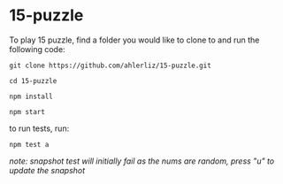 # 15-puzzle

To play 15 puzzle, find a folder you would like to clone to and run the following code:
```
git clone https://github.com/ahlerliz/15-puzzle.git
```
```
cd 15-puzzle
```
```
npm install
```
```
npm start
```

to run tests, run:
```
npm test a
```
*note: snapshot test will initially fail as the nums are random, press "u" to update the snapshot*

